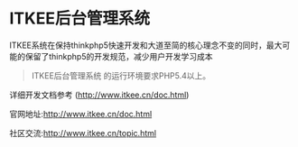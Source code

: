 ITKEE后台管理系统
===============

ITKEE系统在保持thinkphp5快速开发和大道至简的核心理念不变的同时，最大可能的保留了thinkphp5的开发规范，减少用户开发学习成本

> ITKEE后台管理系统 的运行环境要求PHP5.4以上。

详细开发文档参考 (http://www.itkee.cn/doc.html)

官网地址:http://www.itkee.cn/doc.html

社区交流:http://www.itkee.cn/topic.html